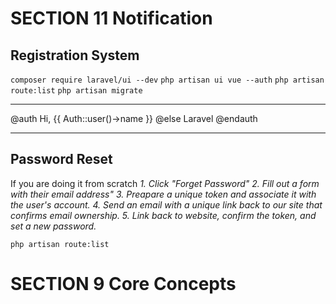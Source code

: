 # SECTION 11 Notification

## Registration System

`composer require laravel/ui --dev`
`php artisan ui vue --auth`
`php artisan route:list`
`php artisan migrate`

---

@auth
Hi, {{ Auth::user()->name }}
@else
Laravel
@endauth

---

## Password Reset

If you are doing it from scratch
_1. Click "Forget Password"_
_2. Fill out a form with their email address"_
_3. Preapare a unique token and associate it with the user's account._
_4. Send an email with a unique link back to our site that confirms email ownership._
_5. Link back to website, confirm the token, and set a new password._

`php artisan route:list`

# SECTION 9 Core Concepts
